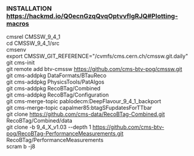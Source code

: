 ### INSTALLATION https://hackmd.io/Q0ecnGzqQvqOptvvfIgRJQ#Plotting-macros  
cmsrel CMSSW_9_4_1  
cd CMSSW_9_4_1/src  
cmsenv  
export CMSSW_GIT_REFERENCE="/cvmfs/cms.cern.ch/cmssw.git.daily"  
git cms-init  
git remote add btv-cmssw https://github.com/cms-btv-pog/cmssw.git  
git cms-addpkg DataFormats/BTauReco  
git cms-addpkg PhysicsTools/PatAlgos  
git cms-addpkg RecoBTag/Combined  
git cms-addpkg RecoBTag/Configuration  
git cms-merge-topic pablodecm:DeepFlavour\_9\_4\_1\_backport  
git cms-merge-topic capalmer85:btagSFupdatesForTTbar  
git clone https://github.com/cms-data/RecoBTag-Combined.git RecoBTag/Combined/data  
git clone -b 9\_4\_X_v1.03 --depth 1 https://github.com/cms-btv-pog/RecoBTag-PerformanceMeasurements.git RecoBTag/PerformanceMeasurements  
scram b -j8  

